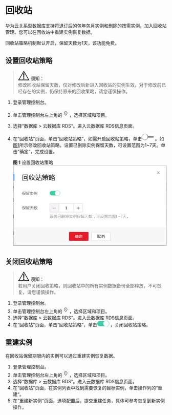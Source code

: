 # 回收站<a name="rds_sqlserver_recycle"></a>

华为云关系型数据库支持将退订后的包年包月实例和删除的按需实例，加入回收站管理。您可以在回收站中重建实例恢复数据。

回收站策略机制默认开启，保留天数为1天，该功能免费。

## 设置回收站策略<a name="rds_mysql_recycle_section156761031105110"></a>

>![](public_sys-resources/icon-notice.gif) **须知：**   
>修改回收站保留天数，仅对修改后新进入回收站的实例生效，对于修改前已经存在的实例，仍保持原来的回收策略，请您谨慎操作。  

1.  登录管理控制台。
2.  单击管理控制台左上角的![](figures/Region灰色图标.png)，选择区域和项目。
3.  选择“数据库  \>  云数据库 RDS“。进入云数据库 RDS信息页面。
4.  在“回收站”页面，单击“回收站策略”，如需开启回收站策略，单击![](figures/off-(2)-7.png)。如[图1](#rds_mysql_recycle_fig116532320123)所示修改回收站策略。设置已删除实例保留天数，可设置范围为1\~7天。单击“确定“，完成设置。

    **图 1**  设置回收站策略<a name="rds_mysql_recycle_fig116532320123"></a>  
    ![](figures/设置回收站策略.png "设置回收站策略")


## 关闭回收站策略<a name="rds_mysql_recycle_section2014719552564"></a>

>![](public_sys-resources/icon-notice.gif) **须知：**   
>若用户关闭回收策略，则回收站中的所有实例数据备份全部释放，不可恢复，请您谨慎操作。  

1.  登录管理控制台。
2.  单击管理控制台左上角的![](figures/Region灰色图标.png)，选择区域和项目。
3.  选择“数据库  \>  云数据库 RDS“。进入云数据库 RDS信息页面。
4.  在“回收站”页面，单击“回收站策略”，单击![](figures/on-3-8.png)，关闭回收站策略。

## 重建实例<a name="rds_mysql_recycle_section28825535526"></a>

在回收站保留期限内的实例可以通过重建实例恢复数据。

1.  登录管理控制台。
2.  单击管理控制台左上角的![](figures/Region灰色图标.png)，选择区域和项目。
3.  选择“数据库  \>  云数据库 RDS“。进入云数据库 RDS信息页面。
4.  在“回收站”页面，在实例列表中找到需要恢复的目标实例，单击操作列的“重建“。
5.  在“重建新实例“页面，选填配置后，提交重建任务，具体可参考恢复到新实例操作。

